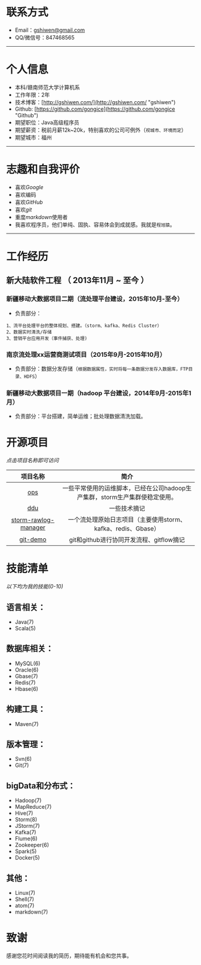 # 联系方式
- Email：gshiwen@gmail.com
- QQ/微信号：847468565

---
# 个人信息
 - 本科/赣南师范大学计算机系
 - 工作年限：2年
 - 技术博客：[http://gshiwen.com/](http://gshiwen.com/ "gshiwen")
 - Github: [https://github.com/gongice](https://github.com/gongice "Github")
 - 期望职位：Java高级程序员
 - 期望薪资：税前月薪12k~20k，特别喜欢的公司可例外（```视城市、环境而定```）
 - 期望城市：福州

---
# 志趣和自我评价
 - 喜欢*Google*
 - 喜欢编码
 - 喜欢*GitHub*
 - 喜欢*git*
 - 重度*markdown*使用者
 - 我喜欢程序员，他们单纯、固执、容易体会到成就感。我就是`程旭猿`。

---
# 工作经历
## 新大陆软件工程 （ 2013年11月 ~ 至今 ）
### 新疆移动大数据项目二期（流处理平台建设，2015年10月-至今）
 - 负责部分：
```text
1、流平台处理平台的整体规划、搭建。（storm、kafka、Redis Cluster）
2、数据实时清洗/存储
3、营销平台应用开发（事件捕获、处理)
```

### 南京流处理xx运营商测试项目（2015年9月-2015年10月）
 - 负责部分：数据分发存储（```根据数据属性，实时将每一条数据分发存入数据库，FTP目录、HDFS```）

### 新疆移动大数据项目一期（hadoop 平台建设，2014年9月-2015年1月）

 - 负责部分：平台搭建，简单运维；批处理数据清洗加载。

# 开源项目
*点击项目名称即可访问*

| 项目名称       | 简介           |
| :-------------: |:-------------:|
| [ops](https://github.com/gongice/ops)      | 一些平常使用的运维脚本，已经在公司hadoop生产集群，storm生产集群使稳定使用。 |
| [ddu](https://github.com/gongice/ddu)     | 一些技术摘记     |
| [storm-rawlog-manager](https://github.com/goGbasengice/storm-rawlog-manager) | 一个流处理原始日志项目（主要使用storm、kafka、redis、Gbase）      |
| [git-demo](https://github.com/gongice/git-demo) | git和github进行协同开发流程、gitflow摘记      |

# 技能清单
*以下均为我的技能(0-10)*
## 语言相关：
 - Java(7)
 - Scala(5)

## 数据库相关：
 - MySQL(6)
 - Oracle(6)
 - Gbase(7)
 - Redis(7)
 - Hbase(6)

## 构建工具：
- Maven(7)

## 版本管理：
 - Svn(6)
 - Git(7)

## bigData和分布式：
 - Hadoop(7)
 - MapReduce(7)
 - Hive(7)
 - Storm(8)
 - JStorm(7)
 - Kafka(7)
 - Flume(6)
 - Zookeeper(6)
 - Spark(5)
 - Docker(5)

## 其他：
 - Linux(7)
 - Shell(7)
 - atom(7)
 - markdown(7)

# 致谢
感谢您花时间阅读我的简历，期待能有机会和您共事。
